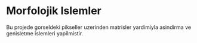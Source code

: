 # Morfolojik Islemler  
Bu projede gorseldeki pikseller uzerinden matrisler yardimiyla asindirma ve genisletme islemleri yapilmistir.
